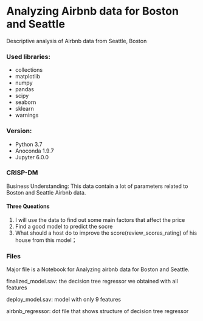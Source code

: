 # Analyzing Airbnb data for Boston and Seattle
Descriptive analysis of Airbnb data from Seattle, Boston

### Used libraries:
- collections
- matplotlib
- numpy
- pandas
- scipy
- seaborn
- sklearn
- warnings

### Version:
- Python 3.7
- Anoconda 1.9.7
- Jupyter 6.0.0

### CRISP-DM
Business Understanding: This data contain a lot of parameters related to Boston and Seattle Airbnb data.
#### Three Queations
1. I will use the data to find out some main factors that affect the price
2. Find a good model to predict the socre
3. What should a host do to improve the score(review_scores_rating) of his house from this model；

### Files
Major file is a Notebook for Analyzing airbnb data for Boston and Seattle. 

finalized_model.sav: the decision tree regressor we obtained with all features

deploy_model.sav: model with only 9 features

airbnb_regressor: dot file that shows structure of decision tree regressor
